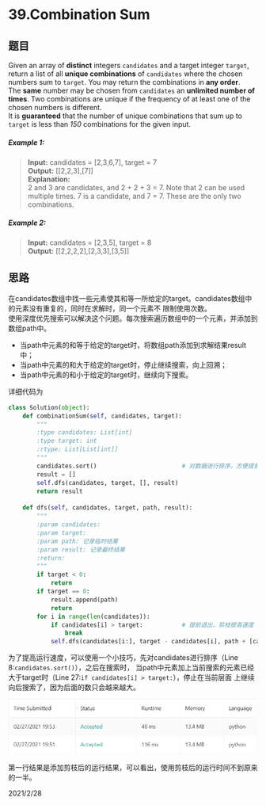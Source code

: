 # 39.Combination Sum  
## 题目  
Given an array of **distinct** integers `candidates` and a target integer `target`, return a list of all **unique
combinations** of `candidates` where the chosen numbers sum to `target`. You may return the 
combinations in **any order**.  
The **same** number may be chosen from `candidates` an **unlimited number of times**. Two combinations
are unique if the frequency of at least one of the chosen numbers is different.  
It is **guaranteed** that the number of unique combinations that sum up to `target` is less than *150*
combinations for the given input.

##### Example 1:  
>**Input:** candidates = [2,3,6,7], target = 7  
>**Output:** [[2,2,3],[7]]  
>**Explanation:**  
>2 and 3 are candidates, and 2 + 2 + 3 = 7. Note that 2 can be used multiple times.
 7 is a candidate, and 7 = 7.
 These are the only two combinations.  

##### Example 2:  
>**Input:** candidates = [2,3,5], target = 8  
>**Output:** [[2,2,2,2],[2,3,3],[3,5]]  

## 思路  
在candidates数组中找一些元素使其和等一所给定的target。candidates数组中的元素没有重复的，同时在求解时，同一个元素不
限制使用次数。  
使用深度优先搜索可以解决这个问题。每次搜索遍历数组中的一个元素，并添加到数组path中。   
* 当path中元素的和等于给定的target时，将数组path添加到求解结果result中；
* 当path中元素的和大于给定的target时，停止继续搜索，向上回溯；
* 当path中元素的和小于给定的target时，继续向下搜索。

详细代码为  
```python
class Solution(object):
    def combinationSum(self, candidates, target):
        """
        :type candidates: List[int]
        :type target: int
        :rtype: List[List[int]]
        """
        candidates.sort()                        # 对数据进行排序，方便提前退出
        result = []
        self.dfs(candidates, target, [], result)
        return result

    def dfs(self, candidates, target, path, result):
        """
        :param candidates:
        :param target:
        :param path: 记录临时结果
        :param result: 记录最终结果
        :return:
        """
        if target < 0:
            return
        if target == 0:
            result.append(path)
            return
        for i in range(len(candidates)):
            if candidates[i] > target:           # 提前退出，剪枝提高速度
                break
            self.dfs(candidates[i:], target - candidates[i], path + [candidates[i]], result)
```
      
为了提高运行速度，可以使用一个小技巧，先对candidates进行排序（Line 8:`candidates.sort()`），之后在搜索时，
当path中元素加上当前搜索的元素已经大于target时（Line 27:`if candidates[i] > target:`），停止在当前层面
上继续向后搜索了，因为后面的数只会越来越大。

![运行结果图](./Source/result.png) 

第一行结果是添加剪枝后的运行结果，可以看出，使用剪枝后的运行时间不到原来的一半。

2021/2/28